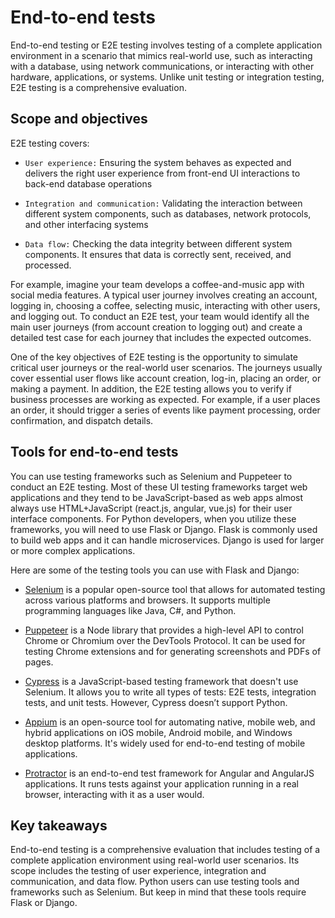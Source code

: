 # End-to-end tests
End-to-end testing or E2E testing involves testing of a complete application environment in a scenario that mimics real-world use, such as interacting with a database, using network communications, or interacting with other hardware, applications, or systems. Unlike unit testing or integration testing, E2E testing is a comprehensive evaluation.

## Scope and objectives 
E2E testing covers:

- `User experience:` Ensuring the system behaves as expected and delivers the right user experience from front-end UI interactions to back-end database operations

- `Integration and communication:` Validating the interaction between different system components, such as databases, network protocols, and other interfacing systems

- `Data flow:` Checking the data integrity between different system components. It ensures that data is correctly sent, received, and processed.

For example, imagine your team develops a coffee-and-music app with social media features. A typical user journey involves creating an account, logging in, choosing a coffee, selecting music, interacting with other users, and logging out. To conduct an E2E test, your team would identify all the main user journeys (from account creation to logging out) and create a detailed test case for each journey that includes the expected outcomes.

One of the key objectives of E2E testing is the opportunity to simulate critical user journeys or the real-world user scenarios. The journeys usually cover essential user flows like account creation, log-in, placing an order, or making a payment. In addition, the E2E testing allows you to verify if business processes are working as expected. For example, if a user places an order, it should trigger a series of events like payment processing, order confirmation, and dispatch details. 

## Tools for end-to-end tests
You can use testing frameworks such as Selenium and Puppeteer to conduct an E2E testing. Most of these UI testing frameworks target web applications and they tend to be JavaScript-based as web apps almost always use HTML+JavaScript (react.js, angular, vue.js) for their user interface components. For Python developers, when you utilize these frameworks, you will need to use Flask or Django. Flask is commonly used to build web apps and it can handle microservices. Django is used for larger or more complex applications. 

Here are some of the testing tools you can use with Flask and Django:

- [Selenium](https://www.selenium.dev/documentation/test_practices/overview/) is a popular open-source tool that allows for automated testing across various platforms and browsers. It supports multiple programming languages like Java, C#, and Python.

- [Puppeteer](https://pptr.dev/guides/page-interactions) is a Node library that provides a high-level API to control Chrome or Chromium over the DevTools Protocol. It can be used for testing Chrome extensions and for generating screenshots and PDFs of pages.

- [Cypress](https://docs.cypress.io/app/end-to-end-testing/writing-your-first-end-to-end-test) is a JavaScript-based testing framework that doesn't use Selenium. It allows you to write all types of tests: E2E tests, integration tests, and unit tests. However, Cypress doesn’t support Python.

- [Appium](https://appium.io/docs/en/2.0/quickstart/) is an open-source tool for automating native, mobile web, and hybrid applications on iOS mobile, Android mobile, and Windows desktop platforms. It's widely used for end-to-end testing of mobile applications.

- [Protractor](https://www.protractortest.org/#/tutorial) is an end-to-end test framework for Angular and AngularJS applications. It runs tests against your application running in a real browser, interacting with it as a user would.

## Key takeaways
End-to-end testing is a comprehensive evaluation that includes testing of a complete application environment using real-world user scenarios. Its scope includes the testing of user experience, integration and communication, and data flow. Python users can use testing tools and frameworks such as Selenium. But keep in mind that these tools require Flask or Django.